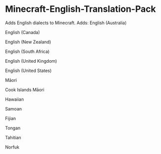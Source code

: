 # Minecraft-English-Translation-Pack
Adds English dialects to Minecraft.
Adds:
English (Australia)

English (Canada)

English (New Zealand)

English (South Africa)

English (United Kingdom)

English (United States)

Māori

Cook Islands Māori

Hawaiian

Samoan

Fijian 

Tongan 

Tahitian 

Norfuk 
